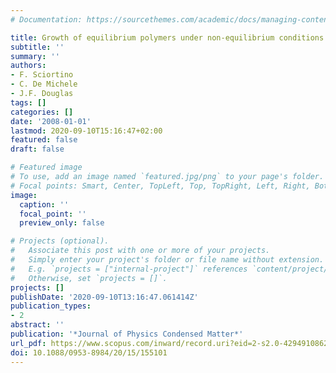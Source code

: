 ```yaml
---
# Documentation: https://sourcethemes.com/academic/docs/managing-content/

title: Growth of equilibrium polymers under non-equilibrium conditions
subtitle: ''
summary: ''
authors:
- F. Sciortino
- C. De Michele
- J.F. Douglas
tags: []
categories: []
date: '2008-01-01'
lastmod: 2020-09-10T15:16:47+02:00
featured: false
draft: false

# Featured image
# To use, add an image named `featured.jpg/png` to your page's folder.
# Focal points: Smart, Center, TopLeft, Top, TopRight, Left, Right, BottomLeft, Bottom, BottomRight.
image:
  caption: ''
  focal_point: ''
  preview_only: false

# Projects (optional).
#   Associate this post with one or more of your projects.
#   Simply enter your project's folder or file name without extension.
#   E.g. `projects = ["internal-project"]` references `content/project/deep-learning/index.md`.
#   Otherwise, set `projects = []`.
projects: []
publishDate: '2020-09-10T13:16:47.061414Z'
publication_types:
- 2
abstract: ''
publication: '*Journal of Physics Condensed Matter*'
url_pdf: https://www.scopus.com/inward/record.uri?eid=2-s2.0-42949108622&doi=10.1088%2f0953-8984%2f20%2f15%2f155101&partnerID=40&md5=857376c3e36700128ecf237ffe369abf
doi: 10.1088/0953-8984/20/15/155101
---
```

